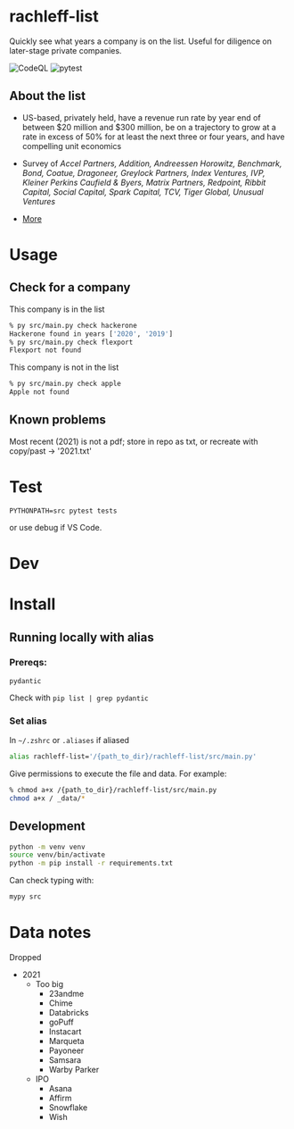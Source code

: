 # rachleff-list

Quickly see what years a company is on the list. Useful for diligence on later-stage private companies.

![CodeQL](https://github.com/lifekaizen/rachleff-list/actions/workflows/codeql-analysis.yml/badge.svg)
![pytest](https://github.com/lifekaizen/rachleff-list/actions/workflows/pytest.yml/badge.svg)

## About the list

- US-based, privately held, have a revenue run rate by year end of between $20 million and $300 million, be on a trajectory to grow at a rate in excess of 50% for at least the next three or four years, and have compelling unit economics

- Survey of _Accel Partners, Addition, Andreessen Horowitz, Benchmark, Bond, Coatue, Dragoneer, Greylock Partners, Index Ventures, IVP, Kleiner Perkins Caufield & Byers, Matrix Partners, Redpoint, Ribbit Capital, Social Capital, Spark Capital, TCV, Tiger Global, Unusual Ventures_
- [More](https://blog.wealthfront.com/announcing-2021-career-launching-companies/)

# Usage

## Check for a company

This company is in the list

```sh
% py src/main.py check hackerone
Hackerone found in years ['2020', '2019']
% py src/main.py check flexport
Flexport not found
```

This company is not in the list

```sh
% py src/main.py check apple
Apple not found
```

## Known problems

Most recent (2021) is not a pdf; store in repo as txt, or recreate with copy/past -> '2021.txt'

# Test

`PYTHONPATH=src pytest tests`

or use debug if VS Code.

# Dev

# Install

## Running locally with alias

### Prereqs:

`pydantic`

Check with `pip list | grep pydantic`

### Set alias

In `~/.zshrc` or `.aliases` if aliased

```sh
alias rachleff-list='/{path_to_dir}/rachleff-list/src/main.py'
```

Give permissions to execute the file and data. For example:

```sh
% chmod a+x /{path_to_dir}/rachleff-list/src/main.py
chmod a+x / _data/*
```

## Development

```sh
python -m venv venv
source venv/bin/activate
python -m pip install -r requirements.txt
```

Can check typing with:

```sh
mypy src
```

# Data notes

Dropped

- 2021
  - Too big
    - 23andme
    - Chime
    - Databricks
    - goPuff
    - Instacart
    - Marqueta
    - Payoneer
    - Samsara
    - Warby Parker
  - IPO
    - Asana
    - Affirm
    - Snowflake
    - Wish
